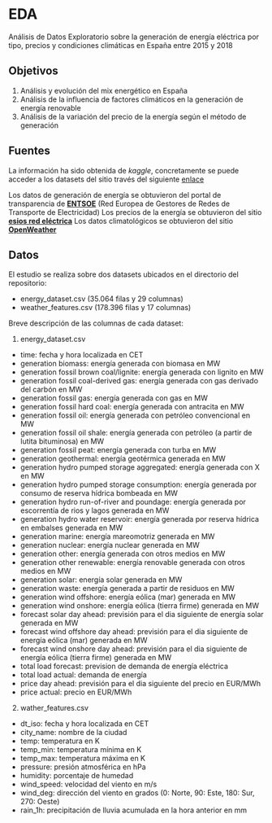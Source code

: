 # EDA
Análisis de Datos Exploratorio sobre la generación de energía eléctrica por tipo, precios y condiciones climáticas en España entre 2015 y 2018

## Objetivos
1. Análisis y evolución del mix energético en España
2. Análisis de la influencia de factores climáticos en la generación de energía renovable
3. Análisis de la variación del precio de la energía según el método de generación

## Fuentes
La información ha sido obtenida de *kaggle*, concretamente se puede acceder a los datasets del sitio través del siguiente [enlace](https://www.kaggle.com/datasets/nicholasjhana/energy-consumption-generation-prices-and-weather/data)

Los datos de generación de energía se obtuvieron del portal de transparencia de [**ENTSOE**](https://transparency.entsoe.eu/dashboard/show) (Red Europea de Gestores de Redes de Transporte de Electricidad)
Los precios de la energía se obtuvieron del sitio [**esios red eléctrica**](https://www.esios.ree.es/en/market-and-prices)
Los datos climatológicos se obtuvieron del sitio [**OpenWeather**](https://openweathermap.org/)


## Datos
El estudio se realiza sobre dos datasets ubicados en el directorio <data> del repositorio:
* energy_dataset.csv (35.064 filas y 29 columnas)
* weather_features.csv (178.396 filas y 17 columnas)

Breve descripción de las columnas de cada dataset:

1. energy_dataset.csv
* time: fecha y hora localizada en CET
* generation biomass: energía generada con biomasa en MW
* generation fossil brown coal/lignite: energía generada con lignito en MW
* generation fossil coal-derived gas: energía generada con gas derivado del carbón en MW
* generation fossil gas: energía generada con gas en MW
* generation fossil hard coal: energía generada con antracita en MW
* generation fossil oil: energía generada con petróleo convencional en MW
* generation fossil oil shale: energía generada con petróleo (a partir de lutita bituminosa) en MW
* generation fossil peat: energía generada con turba en MW
* generation geothermal: energía geotérmica generada en MW
* generation hydro pumped storage aggregated: energía generada con X en MW
* generation hydro pumped storage consumption: energía generada por consumo de reserva hídrica bombeada en MW
* generation hydro run-of-river and poundage: energía generada por escorrentía de rios y lagos generada en MW
* generation hydro water reservoir: energía generada por reserva hídrica en embalses generada en MW
* generation marine: energía mareomotriz generada en MW
* generation nuclear: energía nuclear generada en MW
* generation other: energía generada con otros medios en MW
* generation other renewable: energía renovable generada con otros medios en MW
* generation solar: energía solar generada en MW
* generation waste: energía generada a partir de residuos en MW
* generation wind offshore: energía eólica (mar) generada en MW
* generation wind onshore: energía eólica (tierra firme) generada en MW
* forecast solar day ahead: previsión para el dia siguiente de energía solar generada en MW
* forecast wind offshore day ahead: previsión para el dia siguiente de energía eólica (mar) generada en MW
* forecast wind onshore day ahead: previsión para el dia siguiente de energía eólica (tierra firme) generada en MW
* total load forecast: prevision de demanda de energía eléctrica
* total load actual: demanda de energía
* price day ahead: previsión para el dia siguiente del precio en EUR/MWh
* price actual: precio en EUR/MWh

2. wather_features.csv
* dt_iso: fecha y hora localizada en CET
* city_name: nombre de la ciudad
* temp: temperatura en K
* temp_min: temperatura mínima en K
* temp_max: temperatura máxima en K
* pressure: presión atmosférica en hPa
* humidity: porcentaje de humedad
* wind_speed: velocidad del viento en m/s
* wind_deg: dirección del viento en grados (0: Norte, 90: Este, 180: Sur, 270: Oeste)
* rain_1h: precipitación de lluvia acumulada en la hora anterior en mm
